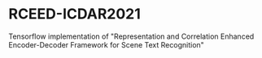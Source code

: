 # RCEED-ICDAR2021
Tensorflow implementation of "Representation and Correlation Enhanced Encoder-Decoder Framework for Scene Text Recognition"
